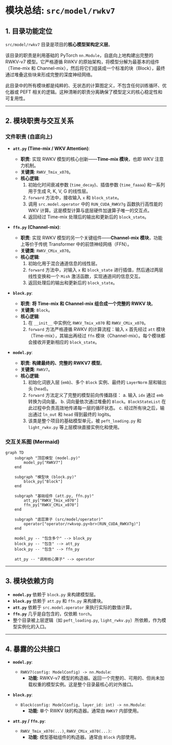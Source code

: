 # 模块总结: `src/model/rwkv7`

## 1. 目录功能定位

`src/model/rwkv7` 目录是项目的**核心模型架构定义层**。

该目录的职责是利用基础的 PyTorch `nn.Module`，自底向上地构建出完整的 RWKV-v7 模型。它严格遵循 RWKV 的原始架构，将模型分解为最基本的组件（Time-mix 和 Channel-mix），然后将它们组装成一个标准的块（Block），最终通过堆叠这些块来形成完整的深度神经网络。

此目录中的所有模块都是纯粹的、无状态的计算图定义，不包含任何训练循环、优化器或 PEFT 相关的逻辑。这种清晰的职责分离确保了模型定义的核心稳定性和可复用性。

---

## 2. 模块职责与交互关系

### 文件职责 (自底向上)

- **`att.py` (Time-mix / WKV Attention)**:
  - **职责**: 实现 RWKV 模型的核心创新——**Time-mix 模块**，也即 WKV 注意力机制。
  - **关键类**: `RWKV_Tmix_x070`。
  - **核心逻辑**:
    1.  初始化时间衰减参数 (`time_decay`)、插值参数 (`time_faaaa`) 和一系列用于生成 R, K, V, G 的线性层。
    2.  `forward` 方法中，接收输入 `x` 和 `block_state`。
    3.  调用 `src.model.operator` 中的 `RUN_CUDA_RWKV7g` 函数执行高性能的 WKV 计算。这是模型计算与底层硬件加速算子唯一的交互点。
    4.  返回经过 Time-mix 处理后的输出和更新后的 `block_state`。

- **`ffn.py` (Channel-mix)**:
  - **职责**: 实现 RWKV 模型的另一个关键组件——**Channel-mix 模块**，功能上等价于传统 Transformer 中的前馈神经网络（FFN）。
  - **关键类**: `RWKV_CMix_x070`。
  - **核心逻辑**:
    1.  初始化用于混合通道信息的线性层。
    2.  `forward` 方法中，对输入 `x` 和 `block_state` 进行插值，然后通过两层线性变换和一个 `Mish` 激活函数，实现通道间的信息交互。
    3.  返回处理后的输出和更新后的 `block_state`。

- **`block.py`**:
  - **职责**: **将 Time-mix 和 Channel-mix 组合成一个完整的 RWKV 块**。
  - **关键类**: `Block`。
  - **核心逻辑**:
    1.  在 `__init__` 中实例化 `RWKV_Tmix_x070` 和 `RWKV_CMix_x070`。
    2.  `forward` 方法严格遵循 RWKV 的计算流程：输入 `x` 首先经过 `att` 模块（Time-mix），其输出再经过 `ffn` 模块（Channel-mix）。每个模块都会接收并更新相应的 `block_state`。

- **`model.py`**:
  - **职责**: **构建最终的、完整的 RWKV7 模型**。
  - **关键类**: `RWKV7`。
  - **核心逻辑**:
    1.  初始化词嵌入层 (`emb`)、多个 `Block` 实例、最终的 `LayerNorm` 层和输出头 (`head`)。
    2.  `forward` 方法定义了完整的模型前向传播路径：
        a. 输入 `idx` 通过 `emb` 转换为词向量。
        b. 词向量依次通过堆叠的 `Block`。`BlockStateList` 在此过程中负责高效地传递每一层的循环状态。
        c. 经过所有块之后，输出通过 `ln_out` 和 `head` 得到最终的 logits。
    3.  该类是整个项目的基础模型单元，被 `peft_loading.py` 和 `light_rwkv.py` 等上层模块直接实例化和使用。

### 交互关系图 (Mermaid)

```mermaid
graph TD
    subgraph "顶层模型 (model.py)"
        model_py["RWKV7"]
    end

    subgraph "模型块 (block.py)"
        block_py["Block"]
    end

    subgraph "基础组件 (att.py, ffn.py)"
        att_py["RWKV_Tmix_x070"]
        ffn_py["RWKV_CMix_x070"]
    end

    subgraph "底层算子 (src/model/operator)"
        operator["operator/rwkvop.py<br>(RUN_CUDA_RWKV7g)"]
    end

    model_py -- "包含多个" --> block_py
    block_py -- "包含" --> att_py
    block_py -- "包含" --> ffn_py
    
    att_py -- "调用核心算子" --> operator
```

---

## 3. 模块依赖方向

- **`model.py`** 依赖于 `block.py` 来构建模型层。
- **`block.py`** 依赖于 `att.py` 和 `ffn.py` 来构建块。
- **`att.py`** 依赖于 `src.model.operator` 来执行实际的数值计算。
- **`ffn.py`** 几乎是自包含的，仅依赖 `torch`。
- 整个目录被上层逻辑（如 `peft_loading.py`, `light_rwkv.py`）所依赖，作为模型实例化的入口。

---

## 4. 暴露的公共接口

- **`model.py`**:
  - `RWKV7(config: ModelConfig) -> nn.Module`:
    - **功能**: RWKV-v7 模型的构造器。返回一个完整的、可用的、但尚未加载权重的模型实例。这是整个目录最核心的对外接口。

- **`block.py`**:
  - `Block(config: ModelConfig, layer_id: int) -> nn.Module`:
    - **功能**: 单个 RWKV 块的构造器。通常由 `RWKV7` 内部使用。

- **`att.py` / `ffn.py`**:
  - `RWKV_Tmix_x070(...)`, `RWKV_CMix_x070(...)`:
    - **功能**: 模型基础组件的构造器。通常由 `Block` 内部使用。 